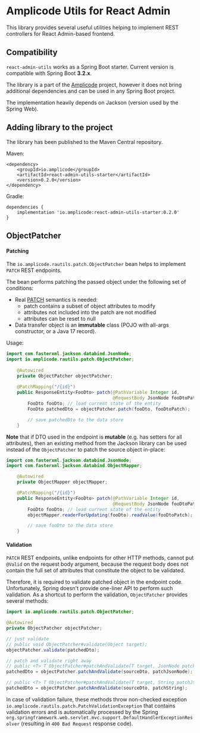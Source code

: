 # Amplicode Utils for React Admin

This library provides several useful utilities helping to implement REST controllers for React Admin-based frontend.

## Compatibility
`react-admin-utils` works as a Spring Boot starter. Current version is compatible with Spring Boot **3.2.x**.

The library is a part of the [Amplicode](https://amplicode.io/) project, however it does not bring additional dependencies and can be used in any Spring Boot project. 

The implementation heavily depends on Jackson (version used by the Spring Web).

## Adding library to the project

The library has been published to the Maven Central repository.

Maven:
```
<dependency>
    <groupId>io.amplicode</groupId>
    <artifactId>react-admin-utils-starter</artifactId>
    <version>0.2.0</version>
</dependency>
```

Gradle:
```
dependencies {
    implementation 'io.amplicode:react-admin-utils-starter:0.2.0'
}
```

## ObjectPatcher
#### Patching
The `io.amplicode.rautils.patch.ObjectPatcher` bean helps to implement `PATCH` REST endpoints.

The bean performs patching the passed object under the following set of conditions:
* Real [PATCH](https://datatracker.ietf.org/doc/html/rfc5789) semantics is needed: 
  * patch contains a subset of object attributes to modify
  * attributes not included into the patch are not modified
  * attributes can be reset to null
* Data transfer object is an **immutable** class (POJO with all-args constructor, or a Java 17 record).

Usage:
```java
import com.fasterxml.jackson.databind.JsonNode;
import io.amplicode.rautils.patch.ObjectPatcher;
    
    @Autowired
    private ObjectPatcher objectPatcher;
    
    @PatchMapping("/{id}")
    public ResponseEntity<FooDto> patch(@PathVariable Integer id, 
                                        @RequestBody JsonNode fooDtoPatch) {
        FooDto fooDto; // load current state of the entity
        FooDto patchedDto = objectPatcher.patch(fooDto, fooDtoPatch);

        // save patchedDto to the data store
    }
```

**Note** that if DTO used in the endpoint is **mutable** (e.g. has setters for all attributes), then an existing method from the Jackson library can be used instead of the `ObjectPatcher` to patch the source object in-place:
```java
import com.fasterxml.jackson.databind.JsonNode;
import com.fasterxml.jackson.databind.ObjectMapper;

    @Autowired
    private ObjectMapper objectMapper;

    @PatchMapping("/{id}")
    public ResponseEntity<FooDto> patch(@PathVariable Integer id, 
                                        @RequestBody JsonNode fooDtoPatch) throws IOException {
        FooDto fooDto; // load current state of the entity
        objectMapper.readerForUpdating(fooDto).readValue(fooDtoPatch);

        // save fooDto to the data store
    }
```

#### Validation
`PATCH` REST endpoints, unlike endpoints for other HTTP methods, cannot put `@Valid` on the request body argument, because the request body does not contain the full set of attributes that constitute the object to be validated.

Therefore, it is required to validate patched object in the endpoint code. Unfortunately, Spring doesn't provide one-liner API to perform such validation. As a shortcut to perform the validation, `ObjectPatcher` provides several methods:

```java
import io.amplicode.rautils.patch.ObjectPatcher;

@Autowired
private ObjectPatcher objectPatcher;

// just validate
// public void ObjectPatcher#validate(Object target);
objectPatcher.validate(patchedDto);

// patch and validate right away
// public <T> T ObjectPatcher#patchAndValidate(T target, JsonNode patchJson)
patchedDto = objectPatcher.patchAndValidate(sourceDto, patchJsonNode);

// public <T> T ObjectPatcher#patchAndValidate(T target, String patchJson)
patchedDto = objectPatcher.patchAndValidate(sourceDto, patchString);
```

In case of validation failure, these methods throw non-checked exception `io.amplicode.rautils.patch.PatchValidationException` that contains validation errors and is automatically processed by the Spring `org.springframework.web.servlet.mvc.support.DefaultHandlerExceptionResolver` (resulting in `400 Bad Request` response code).
